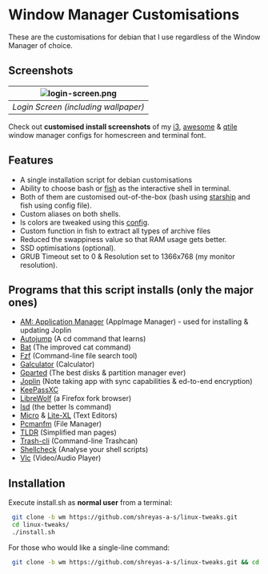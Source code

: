 # Window Manager Customisations
These are the customisations for debian that I use regardless of the Window Manager of choice.

## Screenshots
| ![login-screen.png](https://github.com/shreyasastech/debian-i3/assets/137637016/9efaedbc-9519-4667-963a-ba0826c14090) |
|:--:|
| *Login Screen (including wallpaper)* |

Check out **customised install screenshots** of my [i3](https://github.com/ShreyasASTech/debian-i3), [awesome](https://github.com/ShreyasASTech/debian-awesome) & [qtile](https://github.com/ShreyasASTech/debian-qtile) window manager configs for homescreen and terminal font.

## Features

- A single installation script for debian customisations
- Ability to choose bash or [fish](https://github.com/fish-shell/fish-shell) as the interactive shell in terminal.
- Both of them are customised out-of-the-box (bash using [starship](https://github.com/starship/starship) and fish using config file).
- Custom aliases on both shells.
- ls colors are tweaked using this [config](https://github.com/trapd00r/LS_COLORS/blob/master/lscolors.csh).
- Custom function in fish to extract all types of archive files
- Reduced the swappiness value so that RAM usage gets better.
- SSD optimisations (optional).
- GRUB Timeout set to 0 & Resolution set to 1366x768 (my monitor resolution).

## Programs that this script installs (only the major ones)

- [AM: Application Manager](https://github.com/ivan-hc/AM-Application-Manager) (AppImage Manager) - used for installing & updating Joplin
- [Autojump](https://github.com/wting/autojump) (A cd command that learns)
- [Bat](https://github.com/sharkdp/bat) (The improved cat command)
- [Fzf](https://github.com/junegunn/fzf) (Command-line file search tool)
- [Galculator](https://github.com/galculator/galculator) (Calculator)
- [Gparted](https://gitlab.gnome.org/GNOME/gparted) (The best disks & partition manager ever)
- [Joplin](https://github.com/laurent22/joplin) (Note taking app with sync capabilities & ed-to-end encryption)
- [KeePassXC](https://github.com/keepassxreboot/keepassxc)
- [LibreWolf](https://gitlab.com/librewolf-community/browser) (a Firefox fork browser)
- [lsd](https://github.com/lsd-rs/lsd) (the better ls command)
- [Micro](https://github.com/zyedidia/micro/) & [Lite-XL](https://github.com/lite-xl/lite-xl) (Text Editors)
- [Pcmanfm](https://github.com/lxde/pcmanfm) (File Manager)
- [TLDR](https://github.com/tldr-pages/tldr) (Simplified man pages)
- [Trash-cli](https://github.com/andreafrancia/trash-cli) (Command-line Trashcan)
- [Shellcheck](https://github.com/koalaman/shellcheck) (Analyse your shell scripts)
- [Vlc](https://github.com/videolan/vlc) (Video/Audio Player)

## Installation

Execute install.sh as **normal user** from a terminal:

```bash
 git clone -b wm https://github.com/shreyas-a-s/linux-tweaks.git
 cd linux-tweaks/
 ./install.sh
```

For those who would like a single-line command:
```bash
 git clone -b wm https://github.com/shreyas-a-s/linux-tweaks.git && cd linux-tweaks/ && ./install.sh
```
